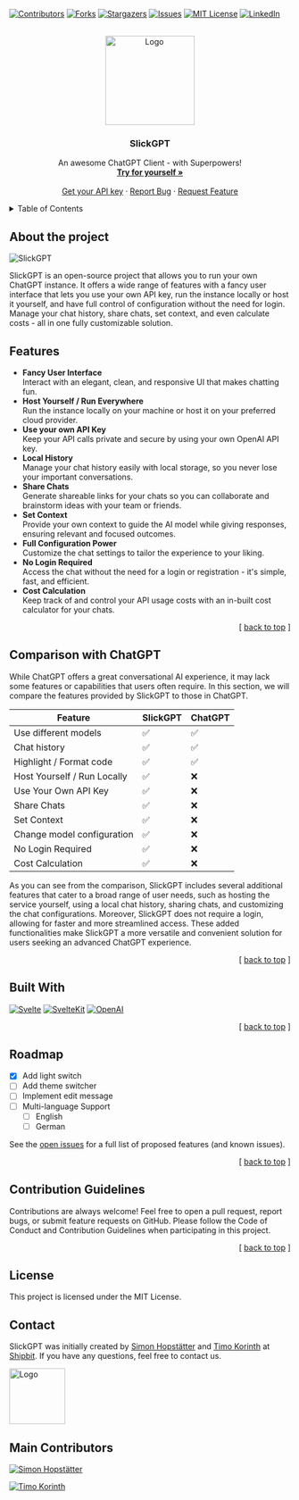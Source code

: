 <a name="readme-top"></a>

[![Contributors][contributors-shield]][contributors-url]
[![Forks][forks-shield]][forks-url]
[![Stargazers][stars-shield]][stars-url]
[![Issues][issues-shield]][issues-url]
[![MIT License][license-shield]][license-url]
[![LinkedIn][linkedin-shield]][linkedin-url]

<!-- PROJECT LOGO -->
<br />
<div align="center">
  <a href="https://github.com/ShipBit/slickgpt">
    <img src="static/logo-slickgpt.svg" alt="Logo" height="160">
  </a>

  <h3 align="center">SlickGPT</h3>

  <p align="center">
    An awesome ChatGPT Client - with Superpowers!
    <br />
    <a href="https://slickgpt.vercel.app/"><strong>Try for yourself »</strong></a>
    <br />
    <br />
    <a href="https://platform.openai.com/account/api-keys">Get your API key</a>
    ·
    <a href="https://github.com/ShipBit/slickgpt/issues">Report Bug</a>
    ·
    <a href="https://github.com/ShipBit/slickgpt/issues">Request Feature</a>
  </p>
</div>

<!-- TABLE OF CONTENTS -->
<details>
  <summary>Table of Contents</summary>
  <ol>
    <li><a href="#about-the-project">About The Project</a></li>
    <li><a href="#features">Features</a></li>
    <li><a href="#comparison-with-chatgpt">Comparison with ChatGPT</a></li>
    <li><a href="#roadmap">Roadmap</a></li>
    <li><a href="#license">License</a></li>
    <li><a href="#contact">Contact</a></li>
  </ol>
</details>

## About the project

![SlickGPT][slickgpt-screenshot]

SlickGPT is an open-source project that allows you to run your own ChatGPT instance. It offers a wide range of features with a fancy user interface that lets you use your own API key, run the instance locally or host it yourself, and have full control of configuration without the need for login. Manage your chat history, share chats, set context, and even calculate costs - all in one fully customizable solution.

## Features

- **Fancy User Interface** <br> Interact with an elegant, clean, and responsive UI that makes chatting fun.
- **Host Yourself / Run Everywhere** <br> Run the instance locally on your machine or host it on your preferred cloud provider.
- **Use your own API Key** <br> Keep your API calls private and secure by using your own OpenAI API key.
- **Local History** <br> Manage your chat history easily with local storage, so you never lose your important conversations.
- **Share Chats** <br> Generate shareable links for your chats so you can collaborate and brainstorm ideas with your team or friends.
- **Set Context** <br> Provide your own context to guide the AI model while giving responses, ensuring relevant and focused outcomes.
- **Full Configuration Power** <br> Customize the chat settings to tailor the experience to your liking.
- **No Login Required** <br> Access the chat without the need for a login or registration - it's simple, fast, and efficient.
- **Cost Calculation** <br> Keep track of and control your API usage costs with an in-built cost calculator for your chats.

<p align="right">[ <a href="#readme-top">back to top</a> ]</p>

## Comparison with ChatGPT

While ChatGPT offers a great conversational AI experience, it may lack some features or capabilities that users often require. In this section, we will compare the features provided by SlickGPT to those in ChatGPT.

| Feature                     | SlickGPT | ChatGPT |
| --------------------------- | -------- | ------- |
| Use different models        | ✅       | ✅      |
| Chat history                | ✅       | ✅      |
| Highlight / Format code     | ✅       | ✅      |
| Host Yourself / Run Locally | ✅       | ❌      |
| Use Your Own API Key        | ✅       | ❌      |
| Share Chats                 | ✅       | ❌      |
| Set Context                 | ✅       | ❌      |
| Change model configuration  | ✅       | ❌      |
| No Login Required           | ✅       | ❌      |
| Cost Calculation            | ✅       | ❌      |

As you can see from the comparison, SlickGPT includes several additional features that cater to a broad range of user needs, such as hosting the service yourself, using a local chat history, sharing chats, and customizing the chat configurations. Moreover, SlickGPT does not require a login, allowing for faster and more streamlined access. These added functionalities make SlickGPT a more versatile and convenient solution for users seeking an advanced ChatGPT experience.

<p align="right">[ <a href="#readme-top">back to top</a> ]</p>

## Built With

[![Svelte][svelte-shield]][svelte-url] [![SvelteKit][sveltekit-shield]][sveltekit-url] [![OpenAI][openai-shield]][openai-url]

<p align="right">[ <a href="#readme-top">back to top</a> ]</p>

<!-- ROADMAP -->

## Roadmap

- [x] Add light switch
- [ ] Add theme switcher
- [ ] Implement edit message
- [ ] Multi-language Support
  - [ ] English
  - [ ] German

See the [open issues](https://github.com/ShipBit/slickgpt/issues) for a full list of proposed features (and known issues).

<p align="right">[ <a href="#readme-top">back to top</a> ]</p>

## Contribution Guidelines

Contributions are always welcome! Feel free to open a pull request, report bugs, or submit feature requests on GitHub. Please follow the Code of Conduct and Contribution Guidelines when participating in this project.

<p align="right">[ <a href="#readme-top">back to top</a> ]</p>

## License

This project is licensed under the MIT License.

## Contact

SlickGPT was initially created by [Simon Hopstätter](https://www.shipbit.de/team) and [Timo Korinth](https://www.shipbit.de/team) at [Shipbit](https://www.shipbit.de). If you have any questions, feel free to contact us.

<a href="https://www.shipbit.de">
  <img src="static/shipbit-logo.svg" alt="Logo" height="100">
</a>

## Main Contributors

[![Simon Hopstätter](https://alqxoepsjp.cloudimg.io/v7/_shipbit_/team/Simon.png?w=128&h=128&func=face&face_margin=30&radius=9999&force_format=webp)](https://www.shipbit.de/team)

[![Timo Korinth](https://alqxoepsjp.cloudimg.io/v7/_shipbit_/team/Timo.png?w=128&h=128&func=face&face_margin=30&radius=9999&force_format=webp)](https://www.shipbit.de/team)

<!-- Show a list of main contributors with image and name -->

<!-- MARKDOWN LINKS & IMAGES -->
<!-- https://www.markdownguide.org/basic-syntax/#reference-style-links -->

[contributors-shield]: https://img.shields.io/github/contributors/ShipBit/slickgpt.svg?style=for-the-badge
[contributors-url]: https://github.com/ShipBit/slickgpt/graphs/contributors
[forks-shield]: https://img.shields.io/github/forks/ShipBit/slickgpt.svg?style=for-the-badge
[forks-url]: https://github.com/ShipBit/slickgpt/network/members
[stars-shield]: https://img.shields.io/github/stars/ShipBit/slickgpt.svg?style=for-the-badge
[stars-url]: https://github.com/ShipBit/slickgpt/stargazers
[issues-shield]: https://img.shields.io/github/issues/ShipBit/slickgpt.svg?style=for-the-badge
[issues-url]: https://github.com/ShipBit/slickgpt/issues
[license-shield]: https://img.shields.io/github/license/ShipBit/slickgpt.svg?style=for-the-badge
[license-url]: https://github.com/ShipBit/slickgpt/blob/master/LICENSE
[linkedin-shield]: https://img.shields.io/badge/-LinkedIn-black.svg?style=for-the-badge&logo=linkedin&colorB=555
[linkedin-url]: https://www.linkedin.com/company/shipbit/
[slickgpt-screenshot]: static/docu/hero-image.png
[svelte-shield]: https://img.shields.io/badge/Svelte-4A4A55?style=for-the-badge&logo=svelte
[svelte-url]: https://svelte.dev/
[sveltekit-shield]: https://img.shields.io/badge/SvelteKit-4A4A55?style=for-the-badge&logo=svelte
[sveltekit-url]: https://kit.svelte.dev/
[openai-shield]: https://img.shields.io/badge/OpenAI-4A4A55?style=for-the-badge&logo=openai
[openai-url]: https://openai.com/
